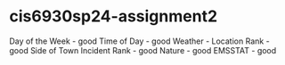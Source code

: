 # cis6930sp24-assignment2
Day of the Week	 - good
Time of Day - good
Weather	- 
Location Rank - good
Side of Town
Incident Rank - good
Nature - good
EMSSTAT - good